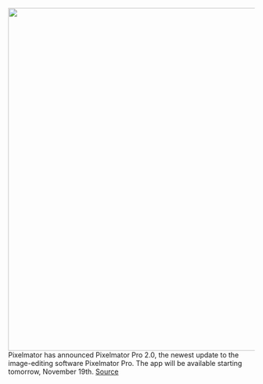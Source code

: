 <img src='https://cdn.vox-cdn.com/thumbor/rHdwnYkHIEtWNDWaK03pxBLVTRU=/0x0:2208x1292/1200x800/filters:focal(928x470:1280x822)/cdn.vox-cdn.com/uploads/chorus_image/image/67812088/img_hero_2x.0.jpg' width='700px' /><br/>
Pixelmator has announced Pixelmator Pro 2.0, the newest update to the image-editing software Pixelmator Pro. The app will be available starting tomorrow, November 19th.
<a href='https://www.theverge.com/2020/11/18/21573476/pixelmator-pro-update-arm-macs-big-sur-apple'> Source <a/>